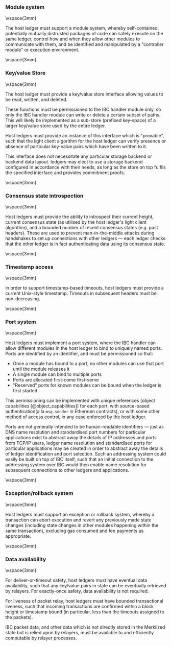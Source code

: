 ### Module system

\vspace{3mm}

The host ledger must support a module system, whereby self-contained, potentially mutually distrusted packages of code can safely execute on the same ledger, control how and when they allow other modules to communicate with them, and be identified and manipulated by a "controller module" or execution environment.

\vspace{3mm}

### Key/value Store

\vspace{3mm}

The host ledger must provide a key/value store interface allowing values to be read, written, and deleted.

These functions must be permissioned to the IBC handler module only, so only the IBC handler module can write or delete a certain subset of paths.
This will likely be implemented as a sub-store (prefixed key-space) of a larger key/value store used by the entire ledger.

Host ledgers must provide an instance of this interface which is "provable", such that the light client algorithm for the host ledger
can verify presence or absence of particular key-value pairs which have been written to it.

This interface does not necessitate any particular storage backend or backend data layout. ledgers may elect to use a storage backend configured in accordance with their needs, as long as the store on top fulfils the specified interface and provides commitment proofs.

\vspace{3mm}

### Consensus state introspection

\vspace{3mm}

Host ledgers must provide the ability to introspect their current height, current
consensus state (as utilised by the host ledger's light client algorithm), and a bounded
number of recent consensus states (e.g. past headers). These are used to prevent man-in-the-middle
attacks during handshakes to set up connections with other ledgers — each ledger checks that the other
ledger is in fact authenticating data using its consensus state.

\vspace{3mm}

### Timestamp access

\vspace{3mm}

In order to support timestamp-based timeouts, host ledgers must provide a current Unix-style timestamp.
Timeouts in subsequent headers must be non-decreasing.

\vspace{3mm}

### Port system

\vspace{3mm}

Host ledgers must implement a port system, where the IBC handler can allow different modules in the host ledger to bind to uniquely named ports. Ports are identified by an identifier, and must be permissioned so that:

- Once a module has bound to a port, no other modules can use that port until the module releases it
- A single module can bind to multiple ports
- Ports are allocated first-come first-serve
- "Reserved" ports for known modules can be bound when the ledger is first started

This permissioning can be implemented with unique references (object capabilities [@object_capabilities]) for each port, with source-based authentication(a la `msg.sender` in Ethereum contracts), or with some other method of access control, in any case enforced by the host ledger.

Ports are not generally intended to be human-readable identifiers — just as DNS name resolution and standardised port numbers for particular applications exist to abstract away the details of IP addresses and ports from TCP/IP users, ledger name resolution and standardised ports for particular applications may be created in order to abstract away the details of ledger identification and port selection. Such an addressing system could easily be built on top of IBC itself, such that an initial connection to the addressing system over IBC would then enable name resolution for subsequent connections to other ledgers and applications.

\vspace{3mm}

### Exception/rollback system

\vspace{3mm}

Host ledgers must support an exception or rollback system, whereby a transaction can abort execution and revert any previously made state changes (including state changes in other modules happening within the same transaction), excluding gas consumed and fee payments as appropriate.

\vspace{3mm}

### Data availability

\vspace{3mm}

For deliver-or-timeout safety, host ledgers must have eventual data availability, such that any key/value pairs in state can be eventually retrieved by relayers. For exactly-once safety, data availability is not required.

For liveness of packet relay, host ledgers must have bounded transactional liveness, such that incoming transactions are confirmed within a block height or timestamp bound (in particular, less than the timeouts assigned to the packets).

IBC packet data, and other data which is not directly stored in the Merklized state but is relied upon by relayers, must be available to and efficiently computable by relayer processes.
